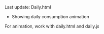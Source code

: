 Last update:
Daily.html
 - Showing daily consumption animation 

For animation, work with daily.html and daily.js
